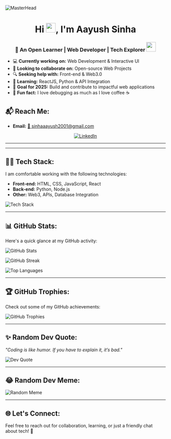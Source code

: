 ![MasterHead](https://www.digitalsolutionservices.com/img/services/website1.gif)


<h1 align="center">Hi <img src="https://media0.giphy.com/media/w1OBpBd7kJqHrJnJ13/giphy.gif?cid=ecf05e47h725kwv0sspzozkw09vmylceczlowrmxd1pljclb&rid=giphy.gif&ct=s" width="30px" height="30px">, I'm Aayush Sinha</h1>
<h3 align="center">🚀 An Open Learner | Web Developer | Tech Explorer <img src="https://github.com/iamimmanuelraj/iamimmanuelraj/blob/master/Assets/Developer.gif" width="30px" height="30px"></h3>

- 💻 **Currently working on:** Web Development & Interactive UI
- 🤝 **Looking to collaborate on:** Open-source Web Projects
- 🔍 **Seeking help with:** Front-end & Web3.0
- 📖 **Learning:** ReactJS, Python & API Integration
- 🎯 **Goal for 2025:** Build and contribute to impactful web applications
- 🎉 **Fun fact:** I love debugging as much as I love coffee ☕

## 📬 Reach Me:
- **Email:** [📧 sinhaaayush2001@gmail.com](mailto:sinhaaayush2001@gmail.com)
<p align="center">
  <a href="https://www.linkedin.com/in/aayush-sinha-1a1a4b1a5/" target="_blank">
    <img src="https://img.shields.io/badge/LinkedIn-%230077B5.svg?style=for-the-badge&logo=linkedin&logoColor=white" alt="LinkedIn">
  </a>
</p>

---

---

## 🧑‍💻 Tech Stack:

I am comfortable working with the following technologies:

- **Front-end:** HTML, CSS, JavaScript, React
- **Back-end:** Python, Node.js
- **Other:** Web3, APIs, Database Integration

![Tech Stack](https://skillicons.dev/icons?i=html,css,js,react,python)

---

## 📊 GitHub Stats:

Here's a quick glance at my GitHub activity:

![GitHub Stats](https://github-readme-stats.vercel.app/api?username=Aayushsinha09&theme=tokyonight&hide_border=false&include_all_commits=true&count_private=false)

![GitHub Streak](https://github-readme-streak-stats.herokuapp.com/?user=Aayushsinha09&theme=tokyonight&hide_border=false&fire=FF4500&stroke=50&hide_border=false)

![Top Languages](https://github-readme-stats.vercel.app/api/top-langs/?username=Aayushsinha&theme=tokyonight&hide_border=false&include_all_commits=true&count_private=false&layout=compact)

---

## 🏆 GitHub Trophies:

Check out some of my GitHub achievements:

![GitHub Trophies](https://github-profile-trophy.vercel.app/?username=Aayushsinha09&theme=radical&no-frame=false&no-bg=true&margin-w=4)

---

## ✨ Random Dev Quote:

_"Coding is like humor. If you have to explain it, it’s bad."_

![Dev Quote](https://quotes-github-readme.vercel.app/api?type=horizontal&theme=tokyonight)

---

## 😂 Random Dev Meme:

![Random Meme](https://random-memer.herokuapp.com/)

---

## 🌐 Let's Connect:
Feel free to reach out for collaboration, learning, or just a friendly chat about tech! 🌟
